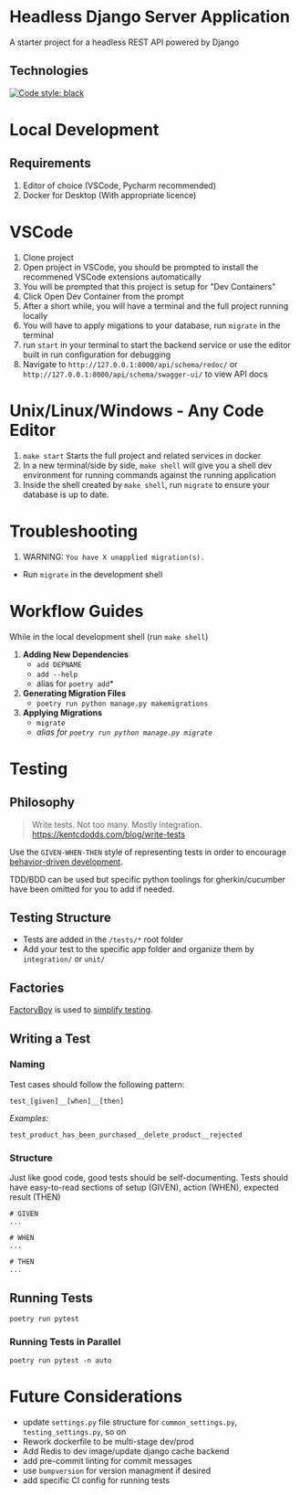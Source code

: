 # Headless Django Server Application

A starter project for a headless REST API powered by Django

## Technologies

[![Code style: black](https://img.shields.io/badge/code%20style-black-000000.svg)](https://github.com/psf/black)


# Local Development

## Requirements
1. Editor of choice (VSCode, Pycharm recommended)
2. Docker for Desktop (With appropriate licence)


# VSCode

1. Clone project
2. Open project in VSCode, you should be prompted to install the recommened VSCode extensions automatically
3. You will be prompted that this project is setup for "Dev Containers"
4. Click Open Dev Container from the prompt
5. After a short while, you will have a terminal and the full project running locally
6. You will have to apply migations to your database, run `migrate` in the terminal
7. run `start` in your terminal to start the backend service or use the editor built in run configuration for debugging
8. Navigate to `http://127.0.0.1:8000/api/schema/redoc/` or `http://127.0.0.1:8000/api/schema/swagger-ui/` to view API docs


# Unix/Linux/Windows - Any Code Editor

1. `make start` Starts the full project and related services in docker
2. In a new terminal/side by side, `make shell` will give you a shell dev environment for running commands against the running application
3. Inside the shell created by `make shell`, run `migrate` to ensure your database is up to date.


# Troubleshooting
1. WARNING: `You have X unapplied migration(s).`
*  Run `migrate` in the development shell

# Workflow Guides

While in the local development shell (run `make shell`)

1. **Adding New Dependencies**
   * `add DEPNAME`
   * `add --help`
   *  alias for `poetry add`*
2. **Generating Migration Files**
   * `poetry run python manage.py makemigrations`
3. **Applying Migrations**
   * `migrate` 
    * *alias for `poetry run python manage.py migrate`*


# Testing


## Philosophy
> Write tests. Not too many. Mostly integration.
> https://kentcdodds.com/blog/write-tests

Use the `GIVEN-WHEN-THEN` style of representing tests in order to 
encourage [behavior-driven development][givenwhenthen importance].

TDD/BDD can be used but specific python toolings for gherkin/cucumber have been omitted for you to add if needed.

## Testing Structure
* Tests are added in the `/tests/*` root folder
* Add your test to the specific app folder and organize them by `integration/` or `unit/` 

## Factories

[FactoryBoy][factoryboy] is used to [simplify testing][factory method benefits].


## Writing a Test

### Naming
Test cases should follow the following pattern:
 
`test_[given]__[when]__[then]`

*Examples:*
```
test_product_has_been_purchased__delete_product__rejected
```

### Structure
Just like good code, good tests should be self-documenting.
Tests should have easy-to-read sections of setup (GIVEN), action (WHEN), expected result (THEN)

```
# GIVEN
...

# WHEN
...

# THEN
...
```

## Running Tests
`poetry run pytest`

### Running Tests in Parallel
`poetry run pytest -n auto`


# Future Considerations
* update `settings.py` file structure for `common_settings.py`, `testing_settings.py`, so on
* Rework dockerfile to be multi-stage dev/prod
* Add Redis to dev image/update django cache backend
* add pre-commit linting for commit messages
* use `bumpversion` for version managment if desired
* add specific CI config for running tests

[givenwhenthen importance]: https://solidsoft.wordpress.com/2017/05/16/importance-of-given-when-then-in-unit-tests-and-tdd/
[factoryboy]: http://factoryboy.readthedocs.io/en/latest/orms.html
[factory method benefits]: http://defragdev.com/blog/?p=726